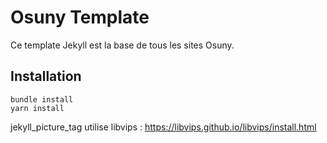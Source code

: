 # Osuny Template

Ce template Jekyll est la base de tous les sites Osuny.

## Installation

```
bundle install
yarn install
```

jekyll_picture_tag utilise libvips : https://libvips.github.io/libvips/install.html
